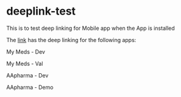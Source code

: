 # deeplink-test

This is to test deep linking for Mobile app when the App is installed

The [link](https://mymedsandme.github.io/deeplink-test/) has the deep linking for the following apps:

My Meds - Dev
</p>
My Meds - Val
</p>

AApharma - Dev
</p>
AApharma - Demo
